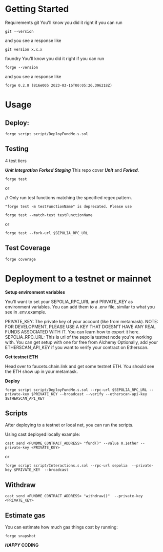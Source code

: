 # Getting Started
Requirements
git
You'll know you did it right if you can run 
```shell
git --version 
```
and you see a response like 
```shell
git version x.x.x
```
foundry
You'll know you did it right if you can run 
```shell
forge --version
```
and you see a response like 
```shell
forge 0.2.0 (816e00b 2023-03-16T00:05:26.396218Z)
```
# Usage
## Deploy:
```shell
forge script script/DeployFundMe.s.sol
```
## Testing
4 test tiers 

***Unit***
***Integration***
***Forked***
***Staging***
This repo cover ***Unit*** and ***Forked***.

```shell
forge test
```
or

// Only run test functions matching the specified regex pattern.

```shell
"forge test -m testFunctionName" is deprecated. Please use 

forge test --match-test testFunctionName
```
or

```shell
forge test --fork-url $SEPOLIA_RPC_URL
```

## Test Coverage
```shell
forge coverage
```

# Deployment to a testnet or mainnet

**Setup environment variables**


You'll want to set your SEPOLIA_RPC_URL and PRIVATE_KEY as environment variables. You can add them to a .env file, similar to what you see in .env.example.

PRIVATE_KEY: The private key of your account (like from metamask). NOTE: FOR DEVELOPMENT, PLEASE USE A KEY THAT DOESN'T HAVE ANY REAL FUNDS ASSOCIATED WITH IT.
You can learn how to export it here.
SEPOLIA_RPC_URL: This is url of the sepolia testnet node you're working with. You can get setup with one for free from Alchemy
Optionally, add your ETHERSCAN_API_KEY if you want to verify your contract on Etherscan.

**Get testnet ETH**


Head over to faucets.chain.link and get some testnet ETH. You should see the ETH show up in your metamask.


**Deploy**

```shell
forge script script/DeployFundMe.s.sol --rpc-url $SEPOLIA_RPC_URL --private-key $PRIVATE_KEY --broadcast --verify --etherscan-api-key $ETHERSCAN_API_KEY
```

## Scripts
After deploying to a testnet or local net, you can run the scripts.

Using cast deployed locally example:

```shell
cast send <FUNDME_CONTRACT_ADDRESS> "fund()" --value 0.1ether --private-key <PRIVATE_KEY>
```

or

```shell
forge script script/Interactions.s.sol --rpc-url sepolia  --private-key $PRIVATE_KEY  --broadcast
```

## Withdraw

```shell
cast send <FUNDME_CONTRACT_ADDRESS> "withdraw()"  --private-key <PRIVATE_KEY>
```

## Estimate gas
You can estimate how much gas things cost by running:

```shell
forge snapshot
```

***HAPPY*** **CODING**
